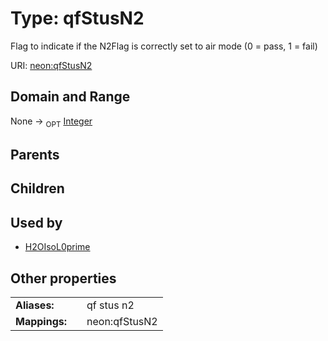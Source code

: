 
# Type: qfStusN2


Flag to indicate if the N2Flag is correctly set to air mode (0 = pass, 1 = fail)

URI: [neon:qfStusN2](https://data.neonscience.org/qfStusN2)


## Domain and Range

None ->  <sub>OPT</sub> [Integer](types/Integer.md)

## Parents


## Children


## Used by

 * [H2OIsoL0prime](H2OIsoL0prime.md)

## Other properties

|  |  |  |
| --- | --- | --- |
| **Aliases:** | | qf stus n2 |
| **Mappings:** | | neon:qfStusN2 |

